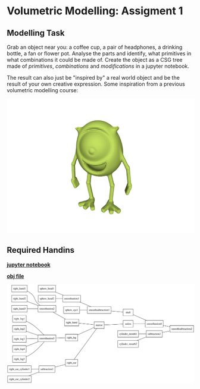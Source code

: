 # Volumetric Modelling: Assigment 1

## Modelling Task

Grab an object near you: a coffee cup, a pair of headphones, a drinking bottle, a fan or flower pot. Analyse the parts and identify, what primitives in what combinations it could be made of.
Create the object as a CSG tree made of *primitives*, *combinations* and *modifications* in a jupyter notebook.

The result can also just be "inspired by" a real world object and be the result of your own creative expression. Some inspiration from a previous volumetric modelling course:

![mike](MU-mike.png)

## Required Handins

[**jupyter notebook**](MU_mike_volumetric.ipynb)

[**obj file**](MU-mike.obj)

![diagram](graphviz.svg)
